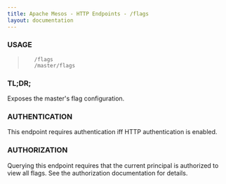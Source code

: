 ```yaml
---
title: Apache Mesos - HTTP Endpoints - /flags
layout: documentation
---
```

<!--- This is an automatically generated file. DO NOT EDIT! --->

### USAGE ###
>        /flags
>        /master/flags

### TL;DR; ###
Exposes the master's flag configuration.

### AUTHENTICATION ###
This endpoint requires authentication iff HTTP authentication is
enabled.

### AUTHORIZATION ###
Querying this endpoint requires that the current principal
is authorized to view all flags.
See the authorization documentation for details.
